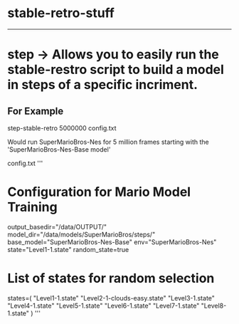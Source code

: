 # stable-retro-stuff

---
# step -> Allows you to easily run the stable-restro script to build a model in steps of a specific incriment.

## For Example 

step-stable-retro 5000000 config.txt   

Would run SuperMarioBros-Nes for 5 million frames starting with the 'SuperMarioBros-Nes-Base model'

config.txt
'''
# Configuration for Mario Model Training
output_basedir="/data/OUTPUT/"
model_dir="/data/models/SuperMarioBros/steps/"
base_model="SuperMarioBros-Nes-Base"
env="SuperMarioBros-Nes"
state="Level1-1.state"
random_state=true

# List of states for random selection
states=(
    "Level1-1.state"
    "Level2-1-clouds-easy.state"
    "Level3-1.state"
    "Level4-1.state"
    "Level5-1.state"
    "Level6-1.state"
    "Level7-1.state"
    "Level8-1.state"
)
'''
